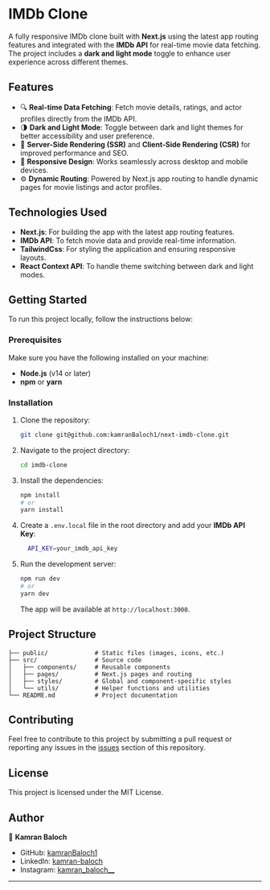 

# IMDb Clone

A fully responsive IMDb clone built with **Next.js** using the latest app routing features and integrated with the **IMDb API** for real-time movie data fetching. The project includes a **dark and light mode** toggle to enhance user experience across different themes.

## Features

- 🔍 **Real-time Data Fetching**: Fetch movie details, ratings, and actor profiles directly from the IMDb API.
- 🌗 **Dark and Light Mode**: Toggle between dark and light themes for better accessibility and user preference.
- 🚀 **Server-Side Rendering (SSR)** and **Client-Side Rendering (CSR)** for improved performance and SEO.
- 📱 **Responsive Design**: Works seamlessly across desktop and mobile devices.
- ⚙️ **Dynamic Routing**: Powered by Next.js app routing to handle dynamic pages for movie listings and actor profiles.

## Technologies Used

- **Next.js**: For building the app with the latest app routing features.
- **IMDb API**: To fetch movie data and provide real-time information.
- **TailwindCss**: For styling the application and ensuring responsive layouts.
- **React Context API**: To handle theme switching between dark and light modes.

## Getting Started

To run this project locally, follow the instructions below:

### Prerequisites

Make sure you have the following installed on your machine:

- **Node.js** (v14 or later)
- **npm** or **yarn**

### Installation

1. Clone the repository:

   ```bash
   git clone git@github.com:kamranBaloch1/next-imdb-clone.git
   ```

2. Navigate to the project directory:

   ```bash
   cd imdb-clone
   ```

3. Install the dependencies:

   ```bash
   npm install
   # or
   yarn install
   ```

4. Create a `.env.local` file in the root directory and add your **IMDb API Key**:

   ```bash
     API_KEY=your_imdb_api_key
   ```

5. Run the development server:

   ```bash
   npm run dev
   # or
   yarn dev
   ```

   The app will be available at `http://localhost:3000`.

## Project Structure

```plaintext
├── public/             # Static files (images, icons, etc.)
├── src/                # Source code
│   ├── components/     # Reusable components
│   ├── pages/          # Next.js pages and routing
│   ├── styles/         # Global and component-specific styles
│   └── utils/          # Helper functions and utilities
└── README.md           # Project documentation
```

## Contributing

Feel free to contribute to this project by submitting a pull request or reporting any issues in the [issues](https://github.com/kamranBaloch1/imdb-clone/issues) section of this repository.

## License

This project is licensed under the MIT License.

## Author

👤 **Kamran Baloch**

- GitHub: [kamranBaloch1](https://github.com/kamranBaloch1)
- LinkedIn: [kamran-baloch](https://www.linkedin.com/in/kamran-baloch/)
- Instagram: [kamran_baloch__](https://www.instagram.com/kamran_baloch__)

---
